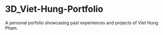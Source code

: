 # 3D_Viet-Hung-Portfolio
 A personal porfolio showcasing past experiences and projects of Viet Hung Pham.
